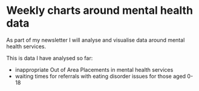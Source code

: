 # Weekly charts around mental health data 

As part of my newsletter I will analyse and visualise data around mental health services. 

This is data I have analysed so far: 

- inappropriate Out of Area Placements in mental health services
- waiting times for referrals with eating disorder issues for those aged 0-18 

